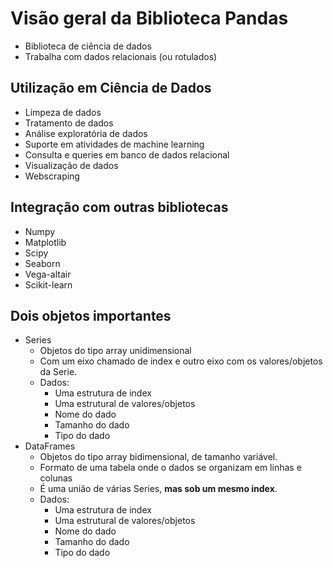 # Visão geral da Biblioteca Pandas
- Biblioteca de ciência de dados
- Trabalha com dados relacionais (ou rotulados)

## Utilização em Ciência de Dados
- Limpeza de dados
- Tratamento de dados
- Análise exploratória de dados
- Suporte em atividades de machine learning
- Consulta e queries em banco de dados relacional
- Visualização de dados
- Webscraping

## Integração com outras bibliotecas
- Numpy
- Matplotlib
- Scipy
- Seaborn
- Vega-altair
- Scikit-learn

## Dois objetos importantes
- Series
    - Objetos do tipo array unidimensional
    - Com um eixo chamado de index e outro eixo com os valores/objetos da Serie.
    - Dados:
        - Uma estrutura de index
        - Uma estrutural de valores/objetos
        - Nome do dado
        - Tamanho do dado
        - Tipo do dado
- DataFrames
    - Objetos do tipo array bidimensional, de tamanho variável.
    - Formato de uma tabela onde o dados se organizam em linhas e colunas
    - É uma união de várias Series, **mas sob um mesmo index**.
    - Dados:
        - Uma estrutura de index
        - Uma estrutural de valores/objetos
        - Nome do dado
        - Tamanho do dado
        - Tipo do dado
